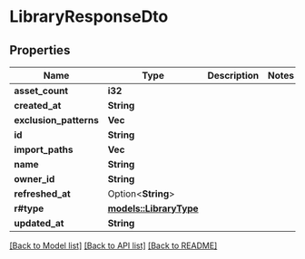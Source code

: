 # LibraryResponseDto

## Properties

Name | Type | Description | Notes
------------ | ------------- | ------------- | -------------
**asset_count** | **i32** |  | 
**created_at** | **String** |  | 
**exclusion_patterns** | **Vec<String>** |  | 
**id** | **String** |  | 
**import_paths** | **Vec<String>** |  | 
**name** | **String** |  | 
**owner_id** | **String** |  | 
**refreshed_at** | Option<**String**> |  | 
**r#type** | [**models::LibraryType**](LibraryType.md) |  | 
**updated_at** | **String** |  | 

[[Back to Model list]](../README.md#documentation-for-models) [[Back to API list]](../README.md#documentation-for-api-endpoints) [[Back to README]](../README.md)


